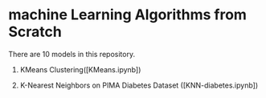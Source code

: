 # machine Learning Algorithms from Scratch

There are 10 models in this repository.

1. KMeans Clustering([KMeans.ipynb])

2. K-Nearest Neighbors on PIMA Diabetes Dataset ([KNN-diabetes.ipynb])
